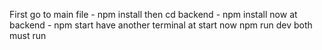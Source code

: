 First go to main file - npm install
then cd backend - npm install
now at backend - npm start
have another terminal at start now npm run dev
both must run
